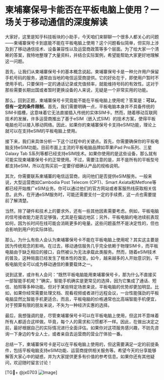 # 柬埔寨保号卡能否在平板电脑上使用？一场关于移动通信的深度解读

大家好，这里是知乎科技板块的小助手，今天咱们来聊聊一个很多人都关心的问题——柬埔寨保号卡到底能不能在平板电脑上使用？这个问题看似简单，但实际上涉及到了移动通信技术、设备兼容性以及运营商政策等多个层面。为了给大家一个清晰的答案，我特地整理了大量资料，并结合实际案例，希望能帮助大家更好地理解这一问题。

首先，让我们从柬埔寨保号卡的基本概念说起。柬埔寨保号卡是一种允许用户保留手机号码的服务，通常由当地的电信运营商提供。它的好处在于，即使用户暂时不使用手机，只要保持一定的通话记录或充值频率，就能维持号码的有效性。这对于那些需要长期出国或者暂时更换设备的人来说，无疑是一个非常实用的功能。

那么，回到正题，柬埔寨保号卡究竟能不能在平板电脑上使用呢？答案是：**可以，但有一定的条件限制**。首先，我们需要明确一点，平板电脑本身并不具备传统的SIM卡插槽，这意味着它无法直接插入传统的实体SIM卡。然而，随着移动互联网技术的发展，许多运营商推出了基于eSIM（嵌入式SIM）的技术方案，使得平板电脑也可以接入移动网络。因此，如果你的柬埔寨保号卡支持eSIM功能，理论上就可以在支持eSIM的平板电脑上使用。

接下来，我们来具体分析一下这个过程中的关键点。首先，你需要确保你的平板电脑支持eSIM功能。目前市面上主流的平板电脑品牌如苹果iPad Pro系列、三星Galaxy Tab S系列等都已经支持eSIM技术。如果你使用的是这些设备，那么就有可能实现柬埔寨保号卡的正常使用。不过，需要注意的是，并不是所有的平板型号都支持eSIM，所以在购买前一定要仔细确认产品的规格说明。

其次，你需要联系柬埔寨的电信运营商，询问他们是否提供eSIM服务。一般来说，大型运营商如Cambodia Post Telecom (CPT)、Smart Axiata和Metfone等都已经开始推广eSIM业务。你可以通过他们的官方网站或者客服热线获取相关信息。此外，在开通eSIM服务时，可能还需要支付一定的手续费，这一点也需要提前了解清楚。

当然，除了硬件和技术上的要求外，还有一些其他因素需要考虑。例如，平板电脑的信号接收能力是否足够强，尤其是在偏远地区；另外，平板电脑的电池续航表现如何，因为长时间在线可能会消耗更多的电量。这些问题虽然不是决定性的，但也会影响到用户的实际体验。

那么，为什么有些人会认为柬埔寨保号卡不能在平板电脑上使用呢？其实这主要是因为传统观念的影响。在过去，移动通信服务几乎完全依赖于物理SIM卡，而平板电脑由于缺乏相应的接口，自然被认为无法承载此类服务。然而，随着eSIM技术的普及，这种局面已经发生了根本性的改变。如今，越来越多的人开始意识到，平板电脑完全可以成为移动通信的重要载体之一。

说到这里，或许有人会问：“既然平板电脑能用柬埔寨保号卡，那为什么不直接买一部智能手机呢？”确实，智能手机确实是更常见的选择，因为它集成了通话、短信、拍照等多种功能。但对于某些特定场景来说，平板电脑的优势却更加明显。比如，如果你经常需要处理文档、观看视频或者进行远程会议，一台性能强劲的平板电脑显然比智能手机更适合。而且，平板电脑的价格通常也比高端智能手机便宜，对于预算有限的朋友来说，不失为一种经济实惠的选择。

最后，我想强调的是，尽管柬埔寨保号卡可以在平板电脑上使用，但这并不意味着所有人都适合这样做。毕竟，每个人的需求和习惯都不一样。因此，在做出决定之前，最好根据自己的实际情况进行全面评估。如果你对这项服务感兴趣，不妨先咨询一下身边的专业人士，或者亲自去运营商的营业厅体验一番。

总结一下，柬埔寨保号卡是可以在平板电脑上使用的，但这需要满足一定的前提条件，包括平板电脑支持eSIM功能、运营商提供相关服务等。希望今天的分享能够解答大家心中的疑惑，并为大家提供更多有价值的参考信息。如果你还有其他疑问，欢迎随时留言讨论！

[TG💪+ @jx0703 ![Image](https://github.com/user-attachments/assets/dbca1d08-cadb-493c-b0ec-ad6f7a83f270)]